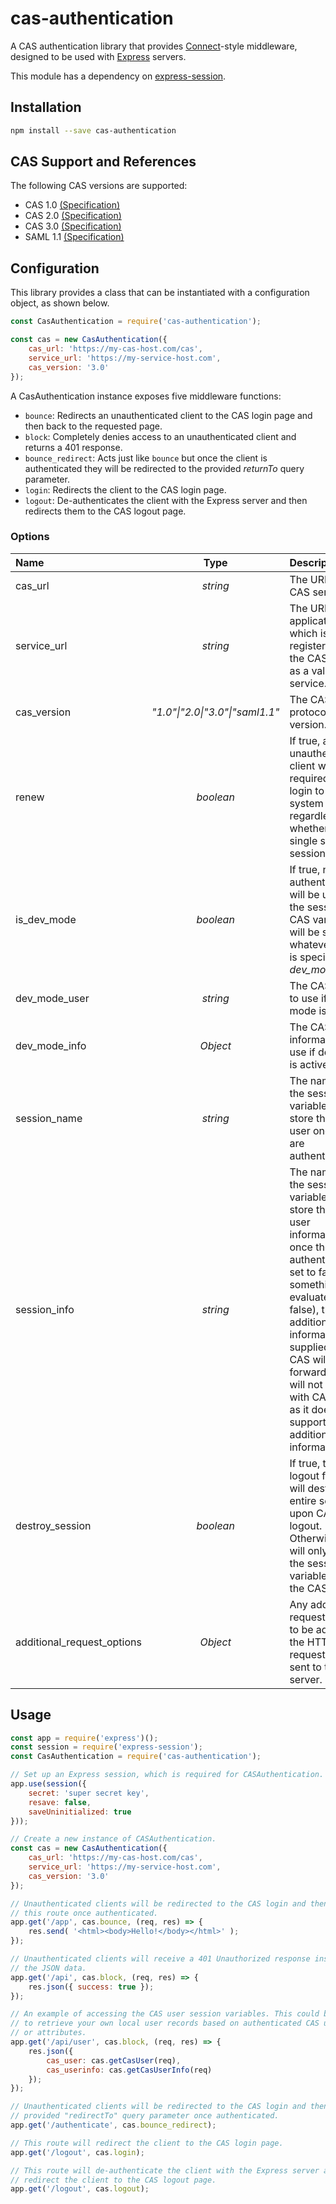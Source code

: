 # cas-authentication

A CAS authentication library that provides
[Connect](http://www.senchalabs.org/connect/)-style middleware, designed to be used with
[Express](http://expressjs.com/) servers.

This module has a dependency on [express-session](https://github.com/expressjs/session).

## Installation

```sh
npm install --save cas-authentication
```

## CAS Support and References

The following CAS versions are supported:

- CAS 1.0 [(Specification)](https://apereo.github.io/cas/5.0.x/protocol/CAS-Protocol-Specification.html)
- CAS 2.0 [(Specification)](https://apereo.github.io/cas/5.0.x/protocol/CAS-Protocol-V2-Specification.html)
- CAS 3.0 [(Specification)](https://apereo.github.io/cas/5.0.x/protocol/CAS-Protocol-Specification.html)
- SAML 1.1 [(Specification)](https://apereo.github.io/cas/5.0.x/protocol/SAML-Protocol.html)

## Configuration

This library provides a class that can be instantiated with a configuration object, as shown below.

```javascript
const CasAuthentication = require('cas-authentication');

const cas = new CasAuthentication({
    cas_url: 'https://my-cas-host.com/cas',
    service_url: 'https://my-service-host.com',
    cas_version: '3.0'
});
```

A CasAuthentication instance exposes five middleware functions:

- `bounce`: Redirects an unauthenticated client to the CAS login page and then back to the requested page.
- `block`: Completely denies access to an unauthenticated client and returns a 401 response.
- `bounce_redirect`: Acts just like `bounce` but once the client is authenticated they will be redirected to the provided _returnTo_ query parameter.
- `login`: Redirects the client to the CAS login page.
- `logout`: De-authenticates the client with the Express server and then redirects them to the CAS logout page.

### Options

| Name | Type | Description | Default |
|:-----|:----:|:------------|:-------:|
| cas_url | _string_ | The URL of the CAS server. | _(required)_ |
| service_url | _string_ | The URL of the application which is registered with the CAS server as a valid service. | _(required)_ |
| cas_version | _"1.0"\|"2.0\|"3.0"\|"saml1.1"_ | The CAS protocol version. | _"3.0"_ |
| renew | _boolean_ | If true, an unauthenticated client will be required to login to the CAS system regardless of whether a single sign-on session exists. | _false_ |
| is_dev_mode | _boolean_ | If true, no CAS authentication will be used and the session CAS variable will be set to whatever user is specified as _dev_mode_user_. | _false_ |
| dev_mode_user | _string_ | The CAS user to use if dev mode is active. | _""_ |
| dev_mode_info | _Object_ | The CAS user information to use if dev mode is active. | _{}_ |
| session_name | _string_ | The name of the session variable that will store the CAS user once they are authenticated. | _"cas_user"_ |
| session_info | _string_ | The name of the session variable that will store the CAS user information once they are authenticated. If set to false (or something that evaluates as false), the additional information supplied by the CAS will not be forwarded. This will not work with CAS 1.0, as it does not support additional user information. | _false_ |
| destroy_session | _boolean_ | If true, the logout function will destroy the entire session upon CAS logout. Otherwise, it will only delete the session variable storing the CAS user. | _false_ |
| additional_request_options | _Object_ | Any additional request options to be added to the HTTP request that is sent to the CAS server. | _{}_ |

## Usage

```javascript
const app = require('express')();
const session = require('express-session');
const CasAuthentication = require('cas-authentication');

// Set up an Express session, which is required for CASAuthentication.
app.use(session({
    secret: 'super secret key',
    resave: false,
    saveUninitialized: true
}));

// Create a new instance of CASAuthentication.
const cas = new CasAuthentication({
    cas_url: 'https://my-cas-host.com/cas',
    service_url: 'https://my-service-host.com',
    cas_version: '3.0'
});

// Unauthenticated clients will be redirected to the CAS login and then back to
// this route once authenticated.
app.get('/app', cas.bounce, (req, res) => {
    res.send( '<html><body>Hello!</body></html>' );
});

// Unauthenticated clients will receive a 401 Unauthorized response instead of
// the JSON data.
app.get('/api', cas.block, (req, res) => {
    res.json({ success: true });
});

// An example of accessing the CAS user session variables. This could be used
// to retrieve your own local user records based on authenticated CAS username
// or attributes.
app.get('/api/user', cas.block, (req, res) => {
    res.json({
        cas_user: cas.getCasUser(req),
        cas_userinfo: cas.getCasUserInfo(req)
    });
});

// Unauthenticated clients will be redirected to the CAS login and then to the
// provided "redirectTo" query parameter once authenticated.
app.get('/authenticate', cas.bounce_redirect);

// This route will redirect the client to the CAS login page.
app.get('/logout', cas.login);

// This route will de-authenticate the client with the Express server and then
// redirect the client to the CAS logout page.
app.get('/logout', cas.logout);
```
